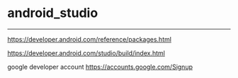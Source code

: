 # android_studio
---
https://developer.android.com/reference/packages.html

https://developer.android.com/studio/build/index.html

google developer account
https://accounts.google.com/Signup
